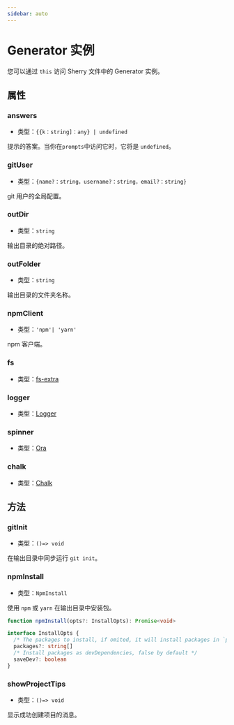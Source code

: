 ```yaml
---
sidebar: auto
---
```


# Generator 实例

您可以通过 `this` 访问 Sherry 文件中的 Generator 实例。

## 属性

### answers

- 类型：`{{k：string]：any} | undefined`

提示的答案。当你在`prompts`中访问它时，它将是 `undefined`。

### gitUser

- 类型：`{name?：string，username?：string，email?：string}`

git 用户的全局配置。

### outDir

- 类型：`string`

输出目录的绝对路径。

### outFolder

- 类型：`string`

输出目录的文件夹名称。

### npmClient

- 类型：`'npm'| 'yarn'`

npm 客户端。

### fs

- 类型：[fs-extra](https://github.com/jprichardson/node-fs-extra)

### logger

- 类型：[Logger](https://github.com/saojs/sao/blob/master/lib/logger.js)

### spinner

- 类型：[Ora](https://github.com/sindresorhus/ora)

### chalk

- 类型：[Chalk](https://github.com/chalk/chalk)

## 方法

### gitInit

- 类型：`()=> void`

在输出目录中同步运行 `git init`。

### npmInstall

- 类型：`NpmInstall`

使用 `npm` 或 `yarn` 在输出目录中安装包。

```typescript
function npmInstall(opts?: InstallOpts): Promise<void>

interface InstallOpts {
  /* The packages to install, if omited, it will install packages in `package.json` */
  packages?: string[]
  /* Install packages as devDependencies, false by default */
  saveDev?: boolean
}
```

### showProjectTips

- 类型：`()=> void`

显示成功创建项目的消息。
